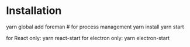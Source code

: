 # Installation

yarn global add foreman # for process management
yarn install
yarn start

for React only: yarn react-start
for electron only: yarn electron-start
